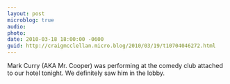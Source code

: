 ```yaml
---
layout: post
microblog: true
audio: 
photo: 
date: 2010-03-18 18:00:00 -0600
guid: http://craigmcclellan.micro.blog/2010/03/19/t10704046272.html
---
```

Mark Curry (AKA Mr. Cooper) was performing at the comedy club attached to our hotel tonight. We definitely saw him in the lobby.
